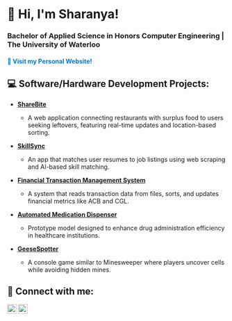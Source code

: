 <h1>👋 Hi, I'm Sharanya!</h1> 
<h3>Bachelor of Applied Science in Honors Computer Engineering | The University of Waterloo</h3>
<a href="https://sharanyabasu.github.io/Personal-Website/" style="text-decoration: none; color: #007acc;"><h4>🔗 Visit my Personal Website!</h4></a>

<h2>💻 Software/Hardware Development Projects:</h2>

- **[ShareBite](https://github.com/Joker-2003/ignition-hacks-2024)**
  - A web application connecting restaurants with surplus food to users seeking leftovers, featuring real-time updates and location-based sorting.

- **[SkillSync](https://github.com/SharanyaBasu/SkillSync)**
  - An app that matches user resumes to job listings using web scraping and AI-based skill matching.

- **[Financial Transaction Management System](https://github.com/SharanyaBasu/Financial-Transaction-Tracker)**
  - A system that reads transaction data from files, sorts, and updates financial metrics like ACB and CGL.

- **[Automated Medication Dispenser](https://github.com/SharanyaBasu/Automated-Medicine-Dispenser)**
  - Prototype model designed to enhance drug administration efficiency in healthcare institutions.

- **[GeeseSpotter](https://github.com/SharanyaBasu/GeeseSpotter)**
  - A console game similar to Minesweeper where players uncover cells while avoiding hidden mines.

<h2>🤳 Connect with me:</h2>

<a href="https://www.linkedin.com/in/sharanya-basu/" target="_blank">
  <img align="left" width="22px" src="https://cdn.jsdelivr.net/npm/simple-icons@v3/icons/linkedin.svg" alt="LinkedIn" />
</a>
<a href="https://devpost.com/2016sharanya" target="_blank">
  <img align="left" width="22px" src="https://cdn.jsdelivr.net/npm/simple-icons@v3/icons/devpost.svg" alt="Devpost" />
</a>
